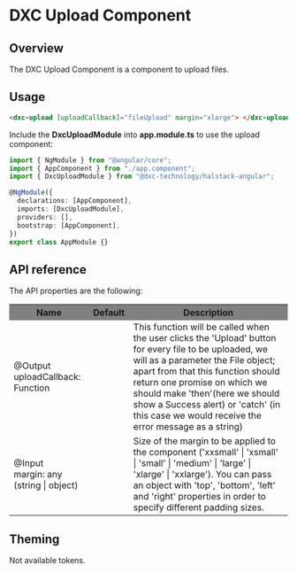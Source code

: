 # DXC Upload Component

## Overview

The DXC Upload Component is a component to upload files.

## Usage

```html
<dxc-upload [uploadCallback]="fileUpload" margin="xlarge"> </dxc-upload>
```

Include the **DxcUploadModule** into **app.module.ts** to use the upload component:

```ts
import { NgModule } from "@angular/core";
import { AppComponent } from "./app.component";
import { DxcUploadModule } from "@dxc-technology/halstack-angular";

@NgModule({
  declarations: [AppComponent],
  imports: [DxcUploadModule],
  providers: [],
  bootstrap: [AppComponent],
})
export class AppModule {}
```

## API reference

The API properties are the following:

<table>
    <tr style="background-color: grey">
      <th>Name</th>
      <th>Default</th>
      <th>Description</th>
    </tr>
    <tr>
      <td>@Output<br>uploadCallback: Function</td>
      <td></td>
      <td>
        This function will be called when the user clicks the 'Upload' button for
        every file to be uploaded, we will as a parameter the File object; apart
        from that this function should return one promise on which we should make
        'then'(here we should show a Success alert) or 'catch' (in this case we
        would receive the error message as a string)
      </td>
    </tr>
    <tr>
      <td>@Input<br>margin: any (string | object)</td>
      <td></td>
      <td>
          Size of the margin to be applied to the component ('xxsmall' | 
          'xsmall' | 'small' | 'medium' | 'large' | 'xlarge' | 'xxlarge'). You 
          can pass an object with 'top', 'bottom', 'left' and 'right' properties 
          in order to specify different padding sizes.
      </td>
    </tr>
</table>

## Theming

Not available tokens.
